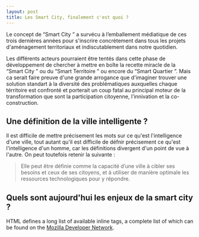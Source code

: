 ```yaml
---
layout: post
title: Les Smart City, finalement c'est quoi ?
---
```


Le concept de &ldquo;Smart City	&rdquo; a survécu à l&rsquo;emballement médiatique de ces trois dernières années pour s'inscrire concrètement dans tous les projets d'aménagement territoriaux
et indiscutablement dans notre quotidien. 

Les différents acteurs pourraient être tentés dans cette phase de développement de chercher à mettre en boîte la recette miracle de la &ldquo;Smart City	&rdquo; 
ou du &ldquo;Smart Territoire	&rdquo;
ou encore du &ldquo;Smart Quartier &rdquo;. Mais ca serait faire preuve d'une grande arrogance que d'imaginer trouver 
une solution standart à la diversité des problématiques auxquelles chaque térritoire est confronté et porterait un coup
fatal au principal moteur de la transformation que sont la participation citoyenne, l'innivation et la co-construction. 

## Une définition de la ville intelligente ?

Il est difficile de mettre précisement les mots sur ce qu'est l'intelligence d'une ville, tout autant 
qu'il est difficile de défnir précisement ce qu'est l'intelligence d'un homme, car les définitions divergent
d'un point de vue à l'autre. On peut toutefois retenir la suivante : 

> Elle peut être définie comme la capacité d’une ville à cibler ses besoins et ceux de ses citoyens, et à utiliser de manière optimale les ressources technologiques pour y répondre.

## Quels sont aujourd'hui les enjeux de la smart city ?

HTML defines a long list of available inline tags, a complete list of which can be found on the [Mozilla Developer Network](https://developer.mozilla.org/en-US/docs/Web/HTML/Element).
